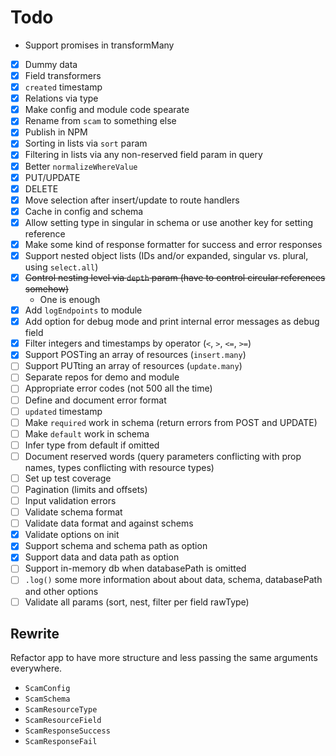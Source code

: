 # Todo

- Support promises in transformMany

- [x] Dummy data
- [x] Field transformers
- [x] `created` timestamp
- [x] Relations via type
- [x] Make config and module code spearate
- [x] Rename from `scam` to something else
- [x] Publish in NPM
- [x] Sorting in lists via `sort` param
- [x] Filtering in lists via any non-reserved field param in query
- [x] Better `normalizeWhereValue`
- [x] PUT/UPDATE
- [x] DELETE
- [x] Move selection after insert/update to route handlers
- [x] Cache in config and schema
- [x] Allow setting type in singular in schema or use another key for setting reference
- [x] Make some kind of response formatter for success and error responses
- [x] Support nested object lists (IDs and/or expanded, singular vs. plural, using `select.all`)
- [x] ~~Control nesting level via `depth` param (have to control circular references somehow)~~
	- One is enough
- [x] Add `logEndpoints` to module
- [x] Add option for debug mode and print internal error messages as debug field
- [x] Filter integers and timestamps by operator (`<`, `>`, `<=`, `>=`)
- [x] Support POSTing an array of resources (`insert.many`)
- [ ] Support PUTting an array of resources (`update.many`)
- [ ] Separate repos for demo and module
- [ ] Appropriate error codes (not 500 all the time)
- [ ] Define and document error format
- [ ] `updated` timestamp
- [ ] Make `required` work in schema (return errors from POST and UPDATE)
- [ ] Make `default` work in schema
- [ ] Infer type from default if omitted
- [ ] Document reserved words (query parameters conflicting with prop names, types conflicting with resource types)
- [ ] Set up test coverage
- [ ] Pagination (limits and offsets)
- [ ] Input validation errors
- [ ] Validate schema format
- [ ] Validate data format and against schems
- [x] Validate options on init
- [x] Support schema and schema path as option
- [x] Support data and data path as option
- [ ] Support in-memory db when databasePath is omitted
- [ ] `.log()` some more information about about data, schema, databasePath and other options
- [ ] Validate all params (sort, nest, filter per field rawType)

## Rewrite

Refactor app to have more structure and less passing the same arguments everywhere.

- `ScamConfig`
- `ScamSchema`
- `ScamResourceType`
- `ScamResourceField`
- `ScamResponseSuccess`
- `ScamResponseFail`

